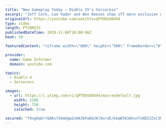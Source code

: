 ```yaml
---
title: "New Gameplay Today – Diablo IV's Sorceress"
excerpt: "Jeff Cork, Leo Vader and Ben Reeves show off more exclusive gameplay of Diablo IV, which can be viewed without commentary at ..."
originalUrl: https://youtube.com/watch?v=qPTOEGU04X4
type: video
length: PT10M22S
publishedDateTime: 2019-11-06T18:00:06Z
heat: 59

featuredContent: "<iframe width=\"800\" height=\"500\" frameborder=\"0\" src=\"https://www.youtube.com/embed/qPTOEGU04X4\" allow=\"accelerometer; autoplay; encrypted-media; gyroscope; picture-in-picture\" allowfullscreen></iframe>"

provider:
  name: Game Informer
  domain: youtube.com

topics:
  - Diablo 4
  - Sorceress

images:
  - url: https://i.ytimg.com/vi/qPTOEGU04X4/maxresdefault.jpg
    width: 1280
    height: 720
    isCached: true

secured: "T9vgXqUrrQAKst56mUgw2x0A3bFwDQJKl9uraE/kkqW7A3AhxnTsKDZJZxc3NfgpZ56sijUOUgqd9MUD2urFgEc6QwqcrearXF/NUrS5+HGw+Om1aeV/0DMxRxY/XkhOfBJQVlBfr1AuRS4GZa8UinXbiqqEb8Xj7aFiHkryXk+ZinSmZJ9B73GrtBNZU7L/1vc0kHEOZii5d9e2qDz4jPtxMqQnXDs1FNsaVn9xedqVCJKxsmaovG/Dhp7Z7GLhP9a/P69SKxJXyM6WyAspgF1e9hzfRNMO8OxDgHAv86zEy1g6yuH8P511xpU/VVD6CBOSbbjuC6Pc2peMH1TI3sNNbtdcZjBlxh3BwXkhRIGTExXiOWJuY2jB/0HqEhvA10P8nipt1FZj45fXAJpH+khyUdJ4ej4hBKrNMp2p/HOtuBTCdcUvTqWRxZW8vnjc;XCkstipJiHY7wEGU+Hmhow=="
---
```


